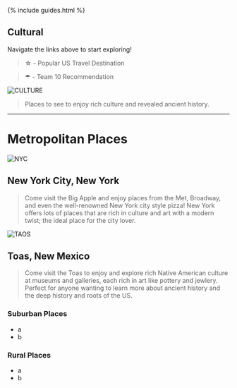 {% include guides.html %}

## Cultural

Navigate the links above to start exploring!

> ☆ - Popular US Travel Destination

> ☂ - Team 10 Recommendation

![CULTURE](https://wander-lush.org/wp-content/uploads/2020/12/Cultural-tourism-destinations-Andalusia-CanvaPro.jpg)

> Places to see to enjoy rich culture and revealed ancient history.

---------

# Metropolitan Places

![NYC](https://i0.wp.com/files.tripstodiscover.com/files/2016/10/bigstock-Diamond-District-New-York-98002574-1.jpg?resize=784%2c588)
## New York City, New York
> Come visit the Big Apple and enjoy places from the Met, Broadway, and even the well-renowned New York city style pizza! New York offers lots of places that are rich in culture and art with a modern twist; the ideal place for the city lover.

![TAOS](https://media.istockphoto.com/id/479050982/photo/buildings-in-taos.jpg?s=612x612&w=0&k=20&c=2SOuTiuCIHHKZxJywPYFf5Xl0sfnycMdIKxOl9ZwEo8=)
## Toas, New Mexico
> Come visit the Toas to enjoy and explore rich Native American culture at museums and galleries, each rich in art like pottery and jewlery. Perfect for anyone wanting to learn more about ancient history and the deep history and roots of the US. 

### Suburban Places
- a
- b

### Rural Places
- a
- b


<!-- credit: https://www.tripstodiscover.com/most-cultured-cities-in-america-to-visit/ -->